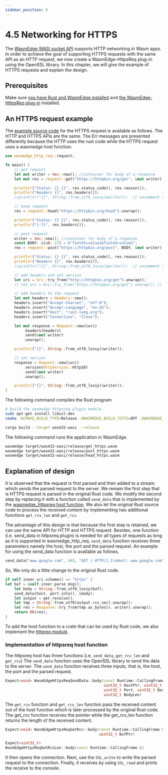 ```yaml
---
sidebar_position: 6
---
```


# 4.5 Networking for HTTPS

The [WasmEdge WASI socket API](https://github.com/second-state/wasmedge_wasi_socket) supports HTTP networking in Wasm apps. In order to achieve the goal of supporting HTTPS requests with the same API as an HTTP request, we now create a WasmEdge-HttpsReq plug-in using the OpenSSL library. In this chapter, we will give the example of HTTPS requests and explain the design.

## Prerequisites

Make sure [you have Rust and WasmEdge installed](setup) and [the WasmEdge-HttpsReq plug-in](../build-and-run/install#WasmEdge-Httpsreq-plugin) installed.

## An HTTPS request example

The [example source code](https://github.com/second-state/http_req/blob/master/examples/get_https.rs) for the HTTPS request is available as follows. The HTTP and HTTPS APIs are the same. The Err messages are presented differently because the HTTP uses the rust code while the HTTPS request uses a wasmedge host function.

```rust
use wasmedge_http_req::request;

fn main() {
    // get request
    let mut writer = Vec::new(); //container for body of a response
    let mut res = request::get("https://httpbin.org/get", &mut writer).unwrap();

    println!("Status: {} {}", res.status_code(), res.reason());
    println!("Headers {}", res.headers());
    //println!("{}", String::from_utf8_lossy(&writer));  // uncomment this line to display the content of writer

    // head request
    res = request::head("https://httpbin.org/head").unwrap();

    println!("Status: {} {}", res.status_code(), res.reason());
    println!("{:?}", res.headers());

    // post request
    writer = Vec::new(); //container for body of a response
    const BODY: &[u8; 27] = b"field1=value1&field2=value2";
    res = request::post("https://httpbin.org/post", BODY, &mut writer).unwrap();

    println!("Status: {} {}", res.status_code(), res.reason());
    println!("Headers {}", res.headers());
    //println!("{}", String::from_utf8_lossy(&writer));  // uncomment this line to display the content of writer

    // add headers and set version
    let uri = Uri::try_from("http://httpbin.org/get").unwrap();
    // let uri = Uri::try_from("https://httpbin.org/get").unwrap(); // uncomment the line for https request

    // add headers to the request
    let mut headers = Headers::new();
    headers.insert("Accept-Charset", "utf-8");
    headers.insert("Accept-Language", "en-US");
    headers.insert("Host", "rust-lang.org");
    headers.insert("Connection", "Close");

    let mut response = Request::new(&uri)
        .headers(headers)
        .send(&mut writer)
        .unwrap();

    println!("{}", String::from_utf8_lossy(&writer));

    // set version
    response = Request::new(&uri)
        .version(HttpVersion::Http10)
        .send(&mut writer)
        .unwrap();

    println!("{}", String::from_utf8_lossy(&writer));
}
```

The following command compiles the Rust program

```bash
# build the wasmedge httpsreq plugin module
sudo apt-get install libssl-dev
cmake -DCMAKE_BUILD_TYPE=Release -DWASMEDGE_BUILD_TESTS=OFF -DWASMEDGE_PLUGIN_HTTPSREQ=On  .. && make -j4

cargo build --target wasm32-wasi --release
```

The following command runs the application in WasmEdge.

```bash
wasmedge target/wasm32-wasi/release/get_https.wasm
wasmedge target/wasm32-wasi/release/post_https.wasm
wasmedge target/wasm32-wasi/release/head_https.wasm
```

## Explanation of design

It is observed that the request is first parsed and then added to a stream which sends the parsed request to the server. We remain the first step that is HTTPS request is parsed in the original Rust code. We modify the second step by replacing it with a function called `send_data` that is implemented by the [wasmedge_httpsreq host function](https://github.com/WasmEdge/WasmEdge/tree/master/plugins/wasmedge_httpsreq). We also let the original Rust source code to process the received content by implementing two additional functions `get_rcv_len` and `get_rcv`.

The advantage of this design is that because the first step is retained, we can use the same API for HTTP and HTTPS request. Besides, one function (i.e. send_data in httpsreq plugin) is needed for all types of requests as long as it is supported in wasmedge_http_req. `send_data` function receives three parameters namely the host, the port and the parsed request. An example for using the send_data function is available as follows.

```Rust
send_data("www.google.com", 443, "GET / HTTP/1.1\nHost: www.google.com\r\nConnection: Close\r\nReferer: https://www.google.com/\r\n\r\n");
```

So, We only do a little change to the original Rust code.

```Rust
if self.inner.uri.scheme() == "https" {
let buf = &self.inner.parse_msg();
    let body = String::from_utf8_lossy(buf);
    send_data(host, port.into(), &body);
    let output = get_receive();
    let tmp = String::from_utf8(output.rcv_vec).unwrap();
    let res = Response::try_from(tmp.as_bytes(), writer).unwrap();
    return Ok(res);
}
```

To add the host function to a crate that can be used by Rust code, we also implement the [httpreq module](https://github.com/second-state/wasmedge_http_req).

### Implementation of httpsreq host function

The httpsreq host has three functions (i.e. `send_data`, `get_rcv_len` and `get_rcv`)
The `send_data` function uses the OpenSSL library to send the data to the server. The `send_data` function receives three inputs, that is, the host, the port and the parsed request.

```cpp
Expect<void> WasmEdgeHttpsReqSendData::body(const Runtime::CallingFrame &Frame,
                                            uint32_t HostPtr, uint32_t HostLen,
                                            uint32_t Port, uint32_t BodyPtr,
                                            uint32_t BodyLen)
```

The `get_rcv` function and `get_rcv_len` function pass the received content out of the host function which is later processed by the original Rust code. The get_rcv function receives the pointer while the get_rcv_len function returns the length of the received content.

```cpp
Expect<void> WasmEdgeHttpsReqGetRcv::body(const Runtime::CallingFrame &Frame,
                                          uint32_t BufPtr)

Expect<uint32_t>
WasmEdgeHttpsReqGetRcvLen::body(const Runtime::CallingFrame &)
```

It then opens the connection. Next, use the `SSL_write` to write the parsed request to the connection. Finally, it receives by using `SSL_read` and prints the receive to the console.
